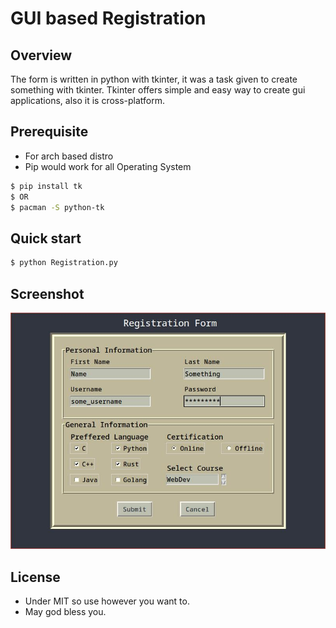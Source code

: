 # GUI based Registration

## Overview
The form is written in python with tkinter, it was a task given to create something with tkinter.
Tkinter offers simple and easy way to create gui applications, also it is cross-platform.

## Prerequisite
- For arch based distro
- Pip would work for all Operating System

```bash
$ pip install tk
$ OR
$ pacman -S python-tk
```

## Quick start

```bash
$ python Registration.py
```

## Screenshot
![Screenshot](https://github.com/chrybrk/RegGUIpy/blob/main/screenshot.jpg)

## License
- Under MIT so use however you want to.
- May god bless you.
